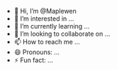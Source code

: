 - 👋 Hi, I’m @Maplewen
- 👀 I’m interested in ...
- 🌱 I’m currently learning ...
- 💞️ I’m looking to collaborate on ...
- 📫 How to reach me ...
- 😄 Pronouns: ...
- ⚡ Fun fact: ...

<!---
Maplewem/Maplewem is a ✨ special ✨ repository because its `README.md` (this file) appears on your GitHub profile.
You can click the Preview link to take a look at your changes.
--->
